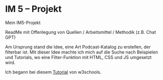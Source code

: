 # IM 5 – Projekt
 
Mein IM5-Projekt

ReadMe mit Offenlegung von Quellen / Arbeitsmittel / Methodik (z.B. Chat GPT)


Am Ursprung stand die Idee, eine Art Podcast-Katalog zu erstellen, der filterbar ist. Mit dieser Idee machte ich mich auf die Suche nach Beispielen und Tutorials, wo eine Filter-Funktion mit HTML, CSS und JS umgesetzt wird.

Ich begann bei diesem [Tutorial](https://www.w3schools.com/howto/howto_js_portfolio_filter.asp) von w3schools.
